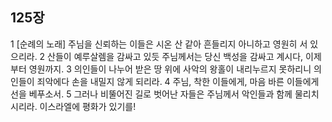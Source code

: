 ## 125장
1 [순례의 노래] 주님을 신뢰하는 이들은 시온 산 같아 흔들리지 아니하고 영원히 서 있으리라.
2 산들이 예루살렘을 감싸고 있듯 주님께서는 당신 백성을 감싸고 계시다, 이제부터 영원까지.
3 의인들이 나누어 받은 땅 위에 사악의 왕홀이 내리누르지 못하리니 의인들이 죄악에다 손을 내밀지 않게 되리라.
4 주님, 착한 이들에게, 마음 바른 이들에게 선을 베푸소서.
5 그러나 비뚤어진 길로 벗어난 자들은 주님께서 악인들과 함께 물리치시리라. 이스라엘에 평화가 있기를!
